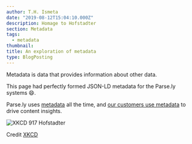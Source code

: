 ```yaml
---
author: T.H. Ismeta
date: "2019-08-12T15:04:10.000Z"
description: Homage to Hofstadter
section: Metadata
tags:
  - metadata
thumbnail:
title: An exploration of metadata
type: BlogPosting
---
```


Metadata is data that provides information about other data.

This page had perfectly formed JSON-LD metadata for the Parse.ly systems 😄.

Parse.ly uses [metadata](https://www.parse.ly/help/integration/jsonld/) all the time, and [our customers use metadata](https://blog.parse.ly/post/8659/the-magic-of-metadata/) to drive content insights.

![XKCD 917 Hofstadter](https://imgs.xkcd.com/comics/hofstadter.png)

Credit [XKCD](https://xkcd.com/)
